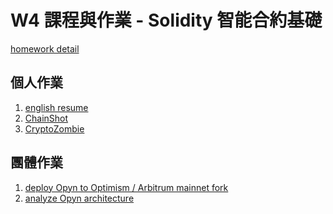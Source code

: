 # W4 課程與作業 - Solidity 智能合約基礎
[homework detail](https://the-z.notion.site/W4-Solidity-f7cecc91944045e1bf4f620b18820291)

## 個人作業
1. [english resume](/resumes/english/resume.pdf)
2. [ChainShot]()
3. [CryptoZombie]()

## 團體作業
1. [deploy Opyn to Optimism / Arbitrum mainnet fork]()
2. [analyze Opyn architecture]()